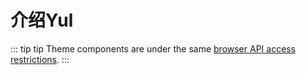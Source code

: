 # 介绍Yul

::: tip tip
Theme components are under the same [browser API access restrictions](../guide/using-vue.md#browser-api-access-restrictions).
:::
